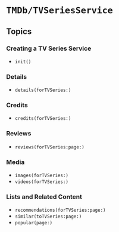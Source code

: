 # ``TMDb/TVSeriesService``

## Topics

### Creating a TV Series Service

- ``init()``

### Details

- ``details(forTVSeries:)``

### Credits

- ``credits(forTVSeries:)``

### Reviews

- ``reviews(forTVSeries:page:)``

### Media

- ``images(forTVSeries:)``
- ``videos(forTVSeries:)``

### Lists and Related Content

- ``recommendations(forTVSeries:page:)``
- ``similar(toTVSeries:page:)``
- ``popular(page:)``
